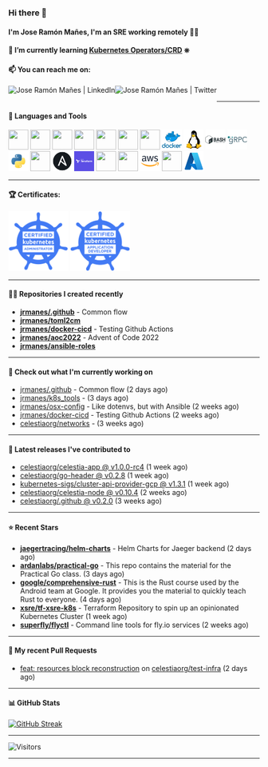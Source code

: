 ### Hi there 👋

#### I'm Jose Ramón Mañes, I'm an SRE working remotely 👨‍💻

####  🌱 I’m currently learning [Kubernetes Operators/CRD](https://kubernetes.io/docs/concepts/extend-kubernetes/operator/) ⎈
####  📫 You can reach me on:

<a href="https://www.linkedin.com/in/joseramonmanesblasco/"><img align="left" alt="Jose Ramón Mañes | LinkedIn" height="32" src="https://img.shields.io/badge/linkedin-%230077B5.svg?&style=for-the-badge&logo=linkedin&logoColor=white"/></a>
<a href="https://twitter.com/jrmanes_"><img align="left" alt="Jose Ramón Mañes | Twitter" height="32" src="https://img.shields.io/badge/Twitter-1DA1F2?style=for-the-badge&logo=twitter&logoColor=white"/></a>
<br/>

---

#### 🔨 Languages and Tools
<p align="left">
<code><img width="40" height="40" src="https://go.dev/blog/go-brand/Go-Logo/PNG/Go-Logo_Blue.png"></code>
<code><img width="40" height="40" src="https://www.vectorlogo.zone/logos/kubernetes/kubernetes-icon.svg"></code>
<code><img width="40" height="40" src="https://cluster-api.sigs.k8s.io/images/introduction.svg"></code>
<code><img width="40" height="40" src="https://cncf-branding.netlify.app/img/projects/argo/icon/color/argo-icon-color.png"></code>
<code><img width="40" height="40" src="https://camo.githubusercontent.com/bd5b74426b7087fe4c8568458993dfff11001c3b9f0a2483e1da43650cbe0672/68747470733a2f2f7777772e766563746f726c6f676f2e7a6f6e652f6c6f676f732f697374696f696f2f697374696f696f2d69636f6e2e737667"></code>
<code><img width="40" height="40" src="https://avatars.githubusercontent.com/u/3380462?s=200&v=4"></code>
<code><img width="40" height="40" src="https://avatars.githubusercontent.com/u/49725059?s=200&v=4"></code>
<code><img width="40" height="40" src="https://github.com/github/explore/raw/main/topics/docker/docker.png"></code>
<code><img width="40" height="40" src="https://github.com/github/explore/raw/main/topics/linux/linux.png"></code>
<code><img width="40" height="40" src="https://github.com/github/explore/raw/main/topics/bash/bash.png"></code>
<code><img width="40" height="40" src="https://raw.githubusercontent.com/github/explore/main/topics/grpc/grpc.png"></code>
<code><img width="40" height="40" src="https://raw.githubusercontent.com/github/explore/main/topics/python/python.png"></code>
<code><img width="40" height="40" src="https://miqh.gallerycdn.vsassets.io/extensions/miqh/vscode-language-rust/0.14.0/1536151476041/Microsoft.VisualStudio.Services.Icons.Default"></code>
<code><img width="40" height="40" src="https://github.com/github/explore/raw/main/topics/ansible/ansible.png"></code>
<code><img width="40" height="40" src="https://raw.githubusercontent.com/github/explore/80688e429a7d4ef2fca1e82350fe8e3517d3494d/topics/terraform/terraform.png"></code>
<code><img width="40" height="40" src="https://www.vectorlogo.zone/logos/vagrantup/vagrantup-icon.svg"></code>
<code><img width="40" height="40" src="https://avatars.githubusercontent.com/u/10203055?s=200&v=4"></code>
<code><img width="40" height="40" src="https://github.com/github/explore/raw/main/topics/aws/aws.png"></code>
<code><img width="40" height="40" src="https://www.vectorlogo.zone/logos/google_cloud/google_cloud-icon.svg"></code>
<code><img width="40" height="40" src="https://raw.githubusercontent.com/github/explore/80688e429a7d4ef2fca1e82350fe8e3517d3494d/topics/azure/azure.png"></code>
</p>

---

#### 🏆 Certificates:

<a href="https://www.credly.com/badges/bbcfc5a2-085d-4661-b385-0ce108904e8c/public_url"><img alt="CKA" width="120" height="120" src="https://raw.githubusercontent.com/cncf/artwork/master/other/cka/color/kubernetes-cka-color.png"/></a>
<a href="https://www.credly.com/badges/bbcfc5a2-085d-4661-b385-0ce108904e8c/public_url"><img alt="CKAD" width="120" height="120" src="https://raw.githubusercontent.com/cncf/artwork/master/other/ckad/color/kubernetes-ckad-color.png"/></a>

---

#### 👨‍💻 Repositories I created recently
- **[jrmanes/.github](https://github.com/jrmanes/.github)** - Common flow
- **[jrmanes/toml2cm](https://github.com/jrmanes/toml2cm)**
- **[jrmanes/docker-cicd](https://github.com/jrmanes/docker-cicd)** - Testing Github Actions
- **[jrmanes/aoc2022](https://github.com/jrmanes/aoc2022)** - Advent of Code 2022
- **[jrmanes/ansible-roles](https://github.com/jrmanes/ansible-roles)**

---

#### 👷 Check out what I'm currently working on


- [jrmanes/.github](https://github.com/jrmanes/.github) - Common flow (2 days ago)
- [jrmanes/k8s_tools](https://github.com/jrmanes/k8s_tools) -  (3 days ago)
- [jrmanes/osx-config](https://github.com/jrmanes/osx-config) - Like dotenvs, but with Ansible (2 weeks ago)
- [jrmanes/docker-cicd](https://github.com/jrmanes/docker-cicd) - Testing Github Actions (2 weeks ago)
- [celestiaorg/networks](https://github.com/celestiaorg/networks) -  (3 weeks ago)

---

#### 🚀 Latest releases I've contributed to


- [celestiaorg/celestia-app @ v1.0.0-rc4](https://github.com/celestiaorg/celestia-app/releases/tag/v1.0.0-rc4) (1 week ago)
- [celestiaorg/go-header @ v0.2.8](https://github.com/celestiaorg/go-header/releases/tag/v0.2.8) (1 week ago)
- [kubernetes-sigs/cluster-api-provider-gcp @ v1.3.1](https://github.com/kubernetes-sigs/cluster-api-provider-gcp/releases/tag/v1.3.1) (1 week ago)
- [celestiaorg/celestia-node @ v0.10.4](https://github.com/celestiaorg/celestia-node/releases/tag/v0.10.4) (2 weeks ago)
- [celestiaorg/.github @ v0.2.0](https://github.com/celestiaorg/.github/releases/tag/v0.2.0) (3 weeks ago)

---

#### ⭐ Recent Stars


- **[jaegertracing/helm-charts](https://github.com/jaegertracing/helm-charts)** - Helm Charts for Jaeger backend (2 days ago)
- **[ardanlabs/practical-go](https://github.com/ardanlabs/practical-go)** - This repo contains the material for the Practical Go class. (3 days ago)
- **[google/comprehensive-rust](https://github.com/google/comprehensive-rust)** - This is the Rust course used by the Android team at Google. It provides you the material to quickly teach Rust to everyone. (4 days ago)
- **[xsre/tf-xsre-k8s](https://github.com/xsre/tf-xsre-k8s)** - Terraform Repository to spin up an opinionated Kubernetes Cluster (1 week ago)
- **[superfly/flyctl](https://github.com/superfly/flyctl)** - Command line tools for fly.io services (2 weeks ago)

---

#### 🔨 My recent Pull Requests


- [feat: resources block reconstruction](https://github.com/celestiaorg/test-infra/pull/215) on [celestiaorg/test-infra](https://github.com/celestiaorg/test-infra) (2 days ago)

---

#### 📊 GitHub Stats

[![GitHub Streak](https://github-readme-streak-stats.herokuapp.com?user=jrmanes&theme=tokyonight&date_format=M%20j%5B%2C%20Y%5D)](https://git.io/streak-stats) 

--- 

![Visitors](https://visitor-badge.glitch.me/badge?page_id=github/jrmanes)

---
